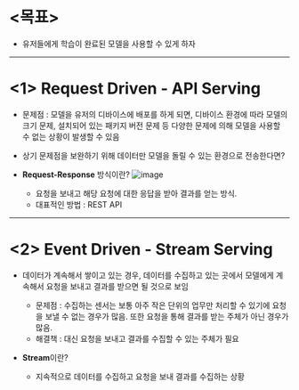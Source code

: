 # <목표>

- 유저들에게 학습이 완료된 모델을 사용할 수 있게 하자
---
# <1> Request Driven - API Serving

- 문제점 : 모델을 유저의 디바이스에 배포를 하게 되면, 디바이스 환경에 따라 모델의 크기 문제, 설치되어 있는 패키지 버전 문제 등 다양한 문제에 의해 모델을 사용할 수 없는 상황이 발생할 수 있음

- 상기 문제점을 보완하기 위해 데이터만 모델을 돌릴 수 있는 환경으로 전송한다면?

- **Request-Response** 방식이란?
  ![image](https://user-images.githubusercontent.com/108987773/217160333-4c9dd734-c02e-4f9b-adcf-b4dc05b39d3f.png)
  - 요청을 보내고 해당 요청에 대한 응답을 받아 결과를 얻는 방식.
  - 대표적인 방법 : REST API
---
# <2> Event Driven - Stream Serving

- 데이터가 계속해서 쌓이고 있는 경우, 데이터를 수집하고 있는 곳에서 모델에게 계속해서 요청을 보내고 결과를 받으면 될 것으로 보임
  - 문제점 : 수집하는 센서는 보통 아주 작은 단위의 업무만 처리할 수 있기에 요청을 보낼 수 없는 경우가 많음. 또한 요청을 통해 결과를 받는 주체가 아닌 경우가 많음.
  - 해결책 : 대신 요청을 보내고 결과를 수집할 수 있는 주체가 필요
  
- **Stream**이란?
  - 지속적으로 데이터를 수집하고 요청을 보내 결과를 수집하는 상황
